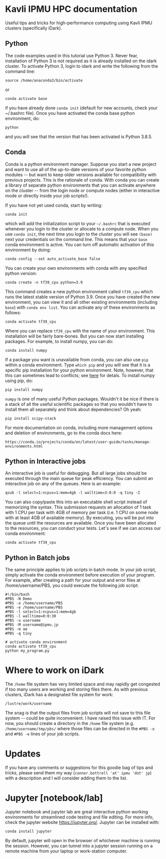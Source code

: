 # Kavli IPMU HPC documentation 
Useful tips and tricks for high-performance computing using Kavli IPMU clusters (specifically iDark).

## Python

The code examples used in this tutorial use Python 3. Never fear, installation of Python 3 is not required as it is already installed on the idark cluster. To activate Python 3, login to idark and write the following from the command line:

    source /home/anaconda3/bin/activate

or 

    conda activate base

if you have already done `conda init` (default for new accounts, check your ~/.bashrc file). Once you have activated the conda base python environment, do:

    python

and you will see that the version that has been activated is Python 3.8.5. 

## Conda

Conda is a python environment manager. Suppose you start a new project and want to use all of the up-to-date versions of your favorite python modules -- but want to keep older versions available for compatibility with previous projects. This is the rationale of conda. With conda you can create a library of separate python environments that you can activate anywhere on the cluster -- from the login node or compute nodes (either in interactive mode or directly inside your job scripts!). 

<p>If you have not yet used conda, start by writing:</p>

    conda init
    
which will add the initialization script to your `~/.bashrc` that is executed whenever you login to the cluster or allocate to a compute node. When you use `conda init`, the next time you login to the cluster you will see `(base)` next your credentials on the command line. This means that your `base` conda environment is active. You can turn off automatic activation of this environment by doing:

    conda config --set auto_activate_base false
    
You can create your own environments with conda with any specified python version:

    conda create -n tf39_cpu python=3.9

This command creates a new python environment called `tf39_cpu` which runs the latest stable version of Python 3.9. Once you have created the new environment, you can view it and all other existing environments (including `base`) with `conda env list`. You can activate any of these environments as follows:

    conda activate tf39_cpu
    
Where you can replace `tf39_cpu` with the name of your environment. This installation will be fairly bare-bones. But you can now start installing packages. For example, to install numpy, you can do:
    
    conda install numpy
    
If a package you want is unavailable from conda, you can also use `pip` within a conda environment. Type `which pip` and you will see that it is a specific pip installation for your python environment. Note, however, that this can sometimes lead to conflicts; see [here](https://www.anaconda.com/blog/using-pip-in-a-conda-environment) for detals. To install numpy using pip, do:

    pip install numpy

`numpy` is one of many useful Python packages. Wouldn't it be nice if there is a stack of all the useful scientific packages so that you wouldn't have to install them all separately and think about dependencies? Oh yeah:

    pip install scipy-stack
    
 For more documentation on conda, including more management options and deletion of environments, go to the conda docs here:
 
    https://conda.io/projects/conda/en/latest/user-guide/tasks/manage-environments.html
  
## Python in Interactive jobs

An interactive job is useful for debugging. But all large jobs should be executed through the main queue for peak efficiency. You can submit an interactive job on any of the queues. Here is an example:

    qsub -l select=1:ncpus=1:mem=4gb -l walltime=3:0:0 -q tiny -I
    
You can also copy/paste this into an executable shell script instead of memorizing the syntax. This submission requests an allocation of 1 task with 1 CPU per task with 4GB of memory per task (i.e. 1 CPU on some node with at least 4GB of available memory). By executing, you will be put into the queue until the resources are available. Once you have been allocated to the resources, you can conduct your tests. Let's see if we can access our conda environment:

    conda activate tf39_cpu
    
## Python in Batch jobs

The same principle applies to job scripts in batch mode. In your job script, simply activate the conda environment before execution of your program. For example, after creating a path for your output and error files at /home/username/PBS, you could execute the following job script:

    #!/bin/bash 
    #PBS -N Demo
    #PBS -o /home/username/PBS 
    #PBS -e /home/username/PBS
    #PBS -l select=1:ncpus=1:mem=4gb
    #PBS -l walltime=0:0:30
    #PBS -u username
    #PBS -M username@ipmu.jp
    #PBS -m ae
    #PBS -q tiny

    # activate conda environment
    conda activate tf39_cpu
    python my_program.py
    
# Where to work on iDark

The `/home` file system has very limited space and may rapidly get congested if too many users are working and storing files there. As with previous clusters, iDark has a designated file system for work:

    /lustre/work/username
    
The snag is that the output files from job scripts will not save to this file system -- could be quite inconvenient. I have raised this issue with IT. For now, you should create a directory in the `/home` file system (e.g. `/home/username/tmp/pbs/` where those files can be directed in the `#PBS -o` and `#PBS -e` lines of your job scripts.

# Updates

If you have any comments or suggestions for this goodie bag of tips and tricks, please send them my way (`connor.bottrell 'at' ipmu 'dot' jp`) with a description and I will consider adding them to the list.

# Jupyter [notebook/lab]

Jupyter notebook and jupyter lab are great interactive python working environments for streamlined code testing and file editing. For more info, check the jupyter website https://jupyter.org/. Jupyter can be installed with:

    conda install jupyter

By default, jupyter will open in the browser of whichever machine is running the session. However, you can tunnel into a jupyter session running on a remote machine from your laptop or work-station computer. 
